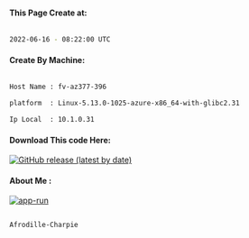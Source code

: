 
   
#### This Page Create at:

```bash

2022-06-16 - 08:22:00 UTC

```

#### Create By Machine:

```bash

Host Name : fv-az377-396

platform  : Linux-5.13.0-1025-azure-x86_64-with-glibc2.31

Ip Local  : 10.1.0.31

```
#### Download This code Here:

[![GitHub release (latest by date)](https://img.shields.io/github/v/release/Afrodille-Charpie/App-Run-1?style=for-the-badge&label=Download)](https://github.com/Afrodille-Charpie/App-Run-1/releases) 

</p> 

#### About Me :

[![app-run](https://github.com/Afrodille-Charpie/App-Run-1/actions/workflows/app-run.yml/badge.svg)](https://github.com/Afrodille-Charpie/App-Run-1/actions/workflows/app-run.yml)

```bash

Afrodille-Charpie

```

